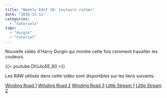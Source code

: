 ```yaml
---
title: "Weekly Edit 10: Couleurs riches"
date: "2016-11-11"
categories: 
  - "tutoriels"
tags: 
  - "durgin"
  - "tutoriel"
---
```


Nouvelle vidéo d'Harry Durgin qui montre cette fois comment travailler les couleurs.

{{< youtube DlUJio5E_60 >}}

Les RAW utilisés dans cette vidéo sont disponibles sur les liens suivants:

[Winding Road 1](https://drive.google.com/open?id=0B7mIPRZEcQpANXJjRVNqWGRuUVk) [Winding Road 2](https://drive.google.com/open?id=0B7mIPRZEcQpARWZCamh6Y3BVdTQ) [Winding Road 3](https://drive.google.com/open?id=0B7mIPRZEcQpAaF8tNkY1OUhYNEU) [Little Stream 1](https://drive.google.com/open?id=0B7mIPRZEcQpANVcxOEZYTUFUcTQ) [Little Stream 2](https://drive.google.com/open?id=0B7mIPRZEcQpALVpiMHVQNTRoYWc)
